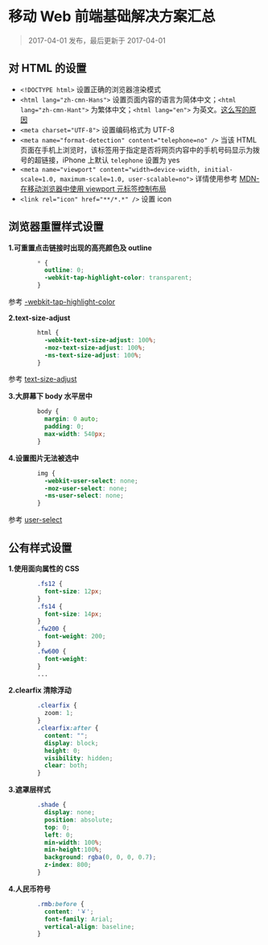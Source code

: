 移动 Web 前端基础解决方案汇总
===

> 2017-04-01 发布，最后更新于 2017-04-01

## 对 HTML 的设置

* `<!DOCTYPE html>` 设置正确的浏览器渲染模式
* `<html lang="zh-cmn-Hans">` 设置页面内容的语言为简体中文；`<html lang="zh-cmn-Hant">` 为繁体中文；`<html lang="en">` 为英文。[这么写的原因](https://www.zhihu.com/question/20797118)
* `<meta charset="UTF-8">` 设置编码格式为 UTF-8
* `<meta name="format-detection" content="telephone=no" />` 当该 HTML 页面在手机上浏览时，该标签用于指定是否将网页内容中的手机号码显示为拨号的超链接，iPhone 上默认 `telephone` 设置为 yes
* `<meta name="viewport" content="width=device-width, initial-scale=1.0, maximum-scale=1.0, user-scalable=no">` 详情使用参考 [MDN-在移动浏览器中使用 viewport 元标签控制布局](https://developer.mozilla.org/zh-CN/docs/Mobile/Viewport_meta_tag)
* `<link rel="icon" href="**/*.*" />` 设置 icon

## 浏览器重置样式设置

**1.可重置点击链接时出现的高亮颜色及 outline**

```css
        * {
          outline: 0;
          -webkit-tap-highlight-color: transparent;
        }
```

参考 [-webkit-tap-highlight-color](https://developer.mozilla.org/zh-CN/docs/Web/CSS/-webkit-tap-highlight-color)

**2.text-size-adjust**

```css
        html {
          -webkit-text-size-adjust: 100%;
          -moz-text-size-adjust: 100%;
          -ms-text-size-adjust: 100%;
        }
```

参考 [text-size-adjust](https://developer.mozilla.org/zh-CN/docs/Web/CSS/text-size-adjust)

**3.大屏幕下 body 水平居中**

```css
        body {
          margin: 0 auto;
          padding: 0;
          max-width: 540px;
        }
```

**4.设置图片无法被选中**

```css
        img {
          -webkit-user-select: none;
          -moz-user-select: none;
          -ms-user-select: none;
        }
```

参考 [user-select](https://developer.mozilla.org/zh-CN/docs/Web/CSS/user-select)

## 公有样式设置

**1.使用面向属性的 CSS**

```css
        .fs12 {
          font-size: 12px;
        }
        .fs14 {
          font-size: 14px;
        }
        .fw200 {
          font-weight: 200;
        }
        .fw600 {
          font-weight: 
        }
        ...
```

**2.clearfix 清除浮动**

```css
        .clearfix {
          zoom: 1;
        }
        .clearfix:after {
          content: "";
          display: block;
          height: 0;
          visibility: hidden;
          clear: both;
        }
```

**3.遮罩层样式**

```css
        .shade {
          display: none;
          position: absolute;
          top: 0;
          left: 0;
          min-width: 100%;
          min-height:100%;
          background: rgba(0, 0, 0, 0.7);
          z-index: 800;
        }
```

**4.人民币符号**

```css
        .rmb:before {
          content: '￥';
          font-family: Arial;
          vertical-align: baseline;
        }
```
